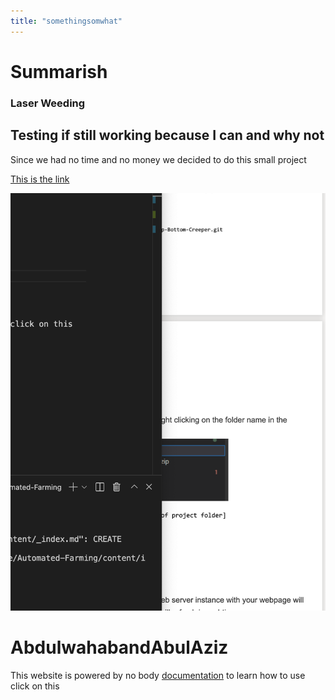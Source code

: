 ```yaml
---
title: "somethingsomwhat"
---
```


# Summarish
### Laser Weeding 
## Testing if still working because I can and why not




Since we had no time and no money we decided to do this small project

[This is the link](www.google.com)

![](images/123.png)

# AbdulwahabandAbulAziz

This website is powered by no body [documentation](https://learn.netlify.app/en/) to learn how to use click on this
